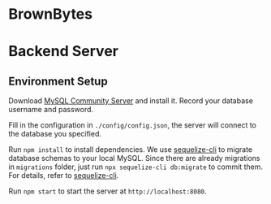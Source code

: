 # BrownBytes

# Backend Server

## Environment Setup

Download [MySQL Community Server](https://dev.mysql.com/downloads/mysql/) and install it. Record your database username and password.

Fill in the configuration in `./config/config.json`, the server will connect to the database you specified.

Run `npm install` to install dependencies. We use [sequelize-cli](https://sequelize.org/master/manual/migrations.html) to migrate database schemas to your local MySQL. Since there are already migrations in `migrations` folder, just run `npx sequelize-cli db:migrate` to commit them. For details, refer to [sequelize-cli](https://sequelize.org/master/manual/migrations.html).

Run `npm start` to start the server at `http://localhost:8080`.